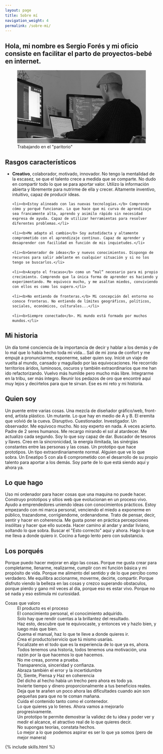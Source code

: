 ```yaml
---
layout: page
title: Sobre mí
navigation_weight: 4
permalink: /sobre-mi/
---
```


<article>

  <h2>Hola, mi nombre es Sergio Forés y mi oficio consiste en facilitar el parto de proyectos-bebé en internet.</h2>

  <figure class="Figure-small">
    <img src="/images/estudio2.jpg" alt="SF Studio">
    <figcaption class="Figure-caption-h">Trabajando en el "paritorio"</figcaption>
  </figure>


  <h2>Rasgos característicos</h2>

  <ul>
    <li><b>Creativo</b>, colaborador, motivado, innovador. No tengo la mentalidad de la escasez, se que el talento crece a medida que se comparte. No dudo en compartir todo lo que se para aportar valor. Utilizo la información abierta y libremente para nutrirme de ella y crecer. Altamente inventivo, intuitivo, capaz de producir ideas.</li>

    <li><b>Estoy alineado con las nuevas tecnologías.</b> Comprendo cómo y porqué funcionan. Lo que hace que mi curva de aprendizaje sea francamente alta, aprendo y asimilo rápido sin necesidad expresa de ayuda. Capaz de utilizar herramientas para resolver diferentes problemas.</li>

    <li><b>Me adapto al cambio</b> Soy autodidacta y altamente comprometido con el aprendizaje contínuo. Capaz de aprender y desaprender con facilidad en función de mis inquietudes.</li>

    <li><b>Generador de ideas</b> y nuevos conocimientos. Dispongo de recursos para salir adelante en cualquier situación y si no los tengo se buscarlos.</li>

    <li><b>Acepto el fracaso</b> como un “mal” necesario para mi propio crecimiento. Comprendo que la única forma de aprender es haciendo y experimentando. Me equivoco mucho, y me asaltan miedos, conviviendo con ellos es como los supero.</li>

    <li><b>No entiendo de fronteras.</b> Mi concepción del entorno no conoce fronteras. No entiendo de límites geográficos, políticos, sociales, económicos, culturales...</li>

    <li><b>Siempre conectado</b>. Mi mundo está formado por muchos mundos.</li>

  </ul>


  <h2>Mi historia</h2>

  <p>Un día tomé conciencia de la importancia de decir y hablar a los demás y de lo mal que lo había hecho toda mi vida... Salí de mi zona de confort y me empujé a pronunciarme, exponerme, saber quien soy. Inicié un viaje de vuelta al mundo, cansado y magullado por las equivocaciones. He recorrido territorios áridos, luminosos, oscuros y también extraordinarios que me han ido refactorizando. Vuelvo más humilde pero mucho más libre. Integrarme en la tribu, ser más íntegro. Reunir los pedazos de oro que encontré aquí muy lejos y decírtelos para que te sirvan. Ese es mi reto y mi historia.</p>

  <h2>Quien soy</h2>

  <p>Un puente entre varias cosas. Una mezcla de diseñador gráfico/web, front-end, artista plástico. Un mutante. Lo que hay en medio de A y B. El eremita que volvió de la cueva. Disruptivo. Cuestionador. Investigador. Un observador. Me equivoco mucho. No soy experto en nada. A veces acierto. Padre de 2 seres humanos. Me recargo mirando el sol al atardecer. Me actualizo cada segundo. Soy lo que soy capaz de dar. Buscador de tesoros y llaves. Creo en la sincronicidad, la energía ilimitada, las sinérgias constantes entre las personas y las cosas. Un prototipo que hace prototipos. Un tipo extraordinariamente normal. Alguien que ve lo que sobra. Un Eneatipo 5 con ala 6 comprometido con el desarrollo de su propio talento para aportar a los demás. Soy parte de lo que está siendo aquí y ahora ya.</p>

  <h2>Lo que hago</h2>

  <p>Uso mi ordenador para hacer cosas que una maquina no puede hacer. Construyo prototipos y sitios web que evolucionan en un proceso vivo. Ayudo a emprendedores uniendo ideas con conocimientos prácticos. Estoy empezando con mi marca personal, venciendo el miedo a exponerme en público, trazandome, corrigiendome, ordenandome. Trato de pensar, decir, sentir y hacer en coherencia. Me gusta poner en práctica percepciones insólitas y hacer que ello suceda. Hacer camino al andar y andar liviano, soltando lo que sobra. Buscar el "Esto correcto" aquí y ahora. Hago lo que me lleva a donde quiero ir. Cocino a fuego lento pero con substancia.</p>

  <h2>Los porqués</h2>

  <p>Porque puedo hacer mejorar en algo las cosas. Porque me gusta crear para completarme, llenarme, realizarme, cumplir con mi función básica y mi propósito de vida. Porque me alimento del sentido y de lo que percibo como verdadero. Me equilibra accionarme, moverme, decirte, compartir. Porque disfruto viendo la belleza en las cosas y crezco superando obstaculos, porque pierdo y gano mil veces al dia, porque eso es estar vivo. Porque no sé nada y eso estimula mi curiosidad.</p>

  <dl>
    <dt>Cosas que valoro</dt>
    <dd>El producto es el proceso</dd>
    <dd>El conocimiento personal, el conocimiento adquirido.</dd>
    <dd>Solo hay que rendir cuentas a la brillantez del resultado.</dd>
    <dd>Haz esto, descubre que te equivocaste, y entonces ve y hazlo bien, y luego más que bien.</dd>
    <dd>Quema el manual, haz lo que te lleve a donde quieres ir.</dd>
    <dd>Crea el producto/servicio que tú mismo usarías.</dd>
    <dd>Focalizate en el todo que es la experiencia de lo que ya es, ahora.</dd>
    <dd>Todos tenemos una historia, todos tenemos una motivación, una razón por la que hacemos lo que hacemos.</dd>
    <dd>No me creas, ponme a prueba.</dd>
    <dd>Transparencia, sinceridad y confianza.</dd>
    <dd>Abraza también el error y la incertidumbre</dd>
    <dd>Di, Siente, Piensa y Haz en coherencia</dd>
    <dd>Del dicho al hecho había un trecho pero ahora es todo ya.</dd>
    <dd>Invierte tiempo y dinero proporcionalmente a tus beneficios reales.</dd>
    <dd>Deja que te arañen un poco ahora las dificultades cuando aún son pequeñas para que no te coman mañana.</dd>
    <dd>Cuida el contenido tanto como el contenedor.</dd>
    <dd>Lo que quieres ya lo tienes. Ahora vamos a mejorarlo progresivamente.</dd>
    <dd>Un prototipo te permite demostrar la validez de tu idea y poder ver y medir el alcance, el atractivo real de lo que quieres decir.</dd>
    <dd>No supongas teorías, constata hechos.</dd>
    <dd>Lo mejor a lo que podemos aspirar es ser lo que ya somos (pero de mejor manera)</dd>
  </dl>

  {% include skills.html %}

</article>
